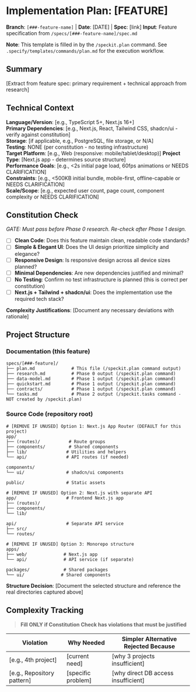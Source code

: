# Implementation Plan: [FEATURE]

**Branch**: `[###-feature-name]` | **Date**: [DATE] | **Spec**: [link]
**Input**: Feature specification from `/specs/[###-feature-name]/spec.md`

**Note**: This template is filled in by the `/speckit.plan` command. See `.specify/templates/commands/plan.md` for the execution workflow.

## Summary

[Extract from feature spec: primary requirement + technical approach from research]

## Technical Context

<!--
  ACTION REQUIRED: Replace the content in this section with the technical details
  for the project. The structure here is presented in advisory capacity to guide
  the iteration process.
-->

**Language/Version**: [e.g., TypeScript 5+, Next.js 16+]  
**Primary Dependencies**: [e.g., Next.js, React, Tailwind CSS, shadcn/ui - verify against constitution]  
**Storage**: [if applicable, e.g., PostgreSQL, file storage, or N/A]  
**Testing**: NONE (per constitution - no testing infrastructure)  
**Target Platform**: [e.g., Web (responsive: mobile/tablet/desktop)]
**Project Type**: [Next.js app - determines source structure]  
**Performance Goals**: [e.g., <2s initial page load, 60fps animations or NEEDS CLARIFICATION]  
**Constraints**: [e.g., <500KB initial bundle, mobile-first, offline-capable or NEEDS CLARIFICATION]  
**Scale/Scope**: [e.g., expected user count, page count, component complexity or NEEDS CLARIFICATION]

## Constitution Check

*GATE: Must pass before Phase 0 research. Re-check after Phase 1 design.*

- [ ] **Clean Code**: Does this feature maintain clean, readable code standards?
- [ ] **Simple & Elegant UI**: Does the UI design prioritize simplicity and elegance?
- [ ] **Responsive Design**: Is responsive design across all device sizes planned?
- [ ] **Minimal Dependencies**: Are new dependencies justified and minimal?
- [ ] **No Testing**: Confirm no test infrastructure is planned (this is correct per constitution)
- [ ] **Next.js + Tailwind + shadcn/ui**: Does the implementation use the required tech stack?

**Complexity Justifications**: [Document any necessary deviations with rationale]

## Project Structure

### Documentation (this feature)

```text
specs/[###-feature]/
├── plan.md              # This file (/speckit.plan command output)
├── research.md          # Phase 0 output (/speckit.plan command)
├── data-model.md        # Phase 1 output (/speckit.plan command)
├── quickstart.md        # Phase 1 output (/speckit.plan command)
├── contracts/           # Phase 1 output (/speckit.plan command)
└── tasks.md             # Phase 2 output (/speckit.tasks command - NOT created by /speckit.plan)
```

### Source Code (repository root)
<!--
  ACTION REQUIRED: Replace the placeholder tree below with the concrete layout
  for this feature. Delete unused options and expand the chosen structure with
  real paths (e.g., apps/admin, packages/something). The delivered plan must
  not include Option labels.
-->

```text
# [REMOVE IF UNUSED] Option 1: Next.js App Router (DEFAULT for this project)
app/
├── (routes)/           # Route groups
├── components/         # Shared components
├── lib/               # Utilities and helpers
└── api/               # API routes (if needed)

components/
└── ui/                # shadcn/ui components

public/                # Static assets

# [REMOVE IF UNUSED] Option 2: Next.js with separate API
app/                   # Frontend Next.js app
├── (routes)/
├── components/
└── lib/

api/                   # Separate API service
├── src/
└── routes/

# [REMOVE IF UNUSED] Option 3: Monorepo structure
apps/
├── web/              # Next.js app
└── api/              # API service (if separate)

packages/             # Shared packages
└── ui/              # Shared components
```

**Structure Decision**: [Document the selected structure and reference the real
directories captured above]

## Complexity Tracking

> **Fill ONLY if Constitution Check has violations that must be justified**

| Violation | Why Needed | Simpler Alternative Rejected Because |
|-----------|------------|-------------------------------------|
| [e.g., 4th project] | [current need] | [why 3 projects insufficient] |
| [e.g., Repository pattern] | [specific problem] | [why direct DB access insufficient] |
